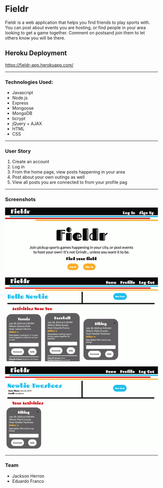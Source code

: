 # Fieldr
Fieldr is a web application that helps you find friends to play sports with. You can post about events you are hosting, or find people in your area looking to get a game together. Comment on postsand join them to let others know you will be there.

## Heroku Deployment

https://fieldr-app.herokuapp.com/

--- 

### Technologies Used:

- Javascript
- Node.js
- Express
- Mongoose
- MongoDB
- bcrypt
- jQuery + AJAX
- HTML
- CSS

--- 

### User Story

1. Create an account
2. Log in
3. From the home page, view posts happening in your area
4. Post about your own outings as well
5. View all posts you are connected to from your profile pag

--- 

### Screenshots

![Index Page](./images/index-page.jpg)

![Home Page](./images/home-page.png)

![Profile Page](./images/profile-page.png)

--- 

### Team

- Jackson Herron
- Eduardo Franco

